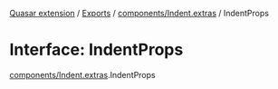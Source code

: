 [Quasar extension](../index.md) / [Exports](../modules.md) / [components/Indent.extras](../modules/components_Indent_extras.md) / IndentProps

# Interface: IndentProps

[components/Indent.extras](../modules/components_Indent_extras.md).IndentProps
